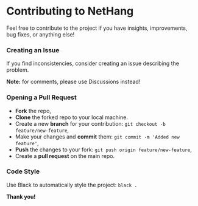 # Contributing to NetHang

Feel free to contribute to the project if you have insights, improvements, bug fixes, or anything else!

### Creating an Issue

If you find inconsistencies, consider creating an issue describing the problem.

**Note:** for comments, please use Discussions instead!

### Opening a Pull Request

+ **Fork** the repo,
+ **Clone** the forked repo to your local machine.
+ Create a new **branch** for your contribution: `git checkout -b feature/new-feature`,
+ Make your changes and **commit** them: `git commit -m 'Added new feature'`,
+ **Push** the changes to your fork: `git push origin feature/new-feature`,
+ Create a **pull request** on the main repo.

### Code Style

Use Black to automatically style the project: `black .`

**Thank you!**
